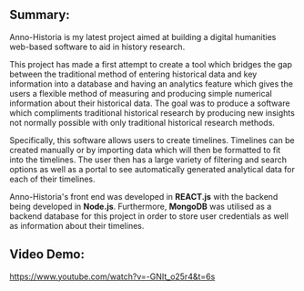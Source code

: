 ## Summary:
Anno-Historia is my latest project aimed at building a digital humanities web-based software to aid in history research.

This project has made a first attempt to create a tool which bridges the gap between the traditional
method of entering historical data and key information into a database and having an analytics
feature which gives the users a flexible method of measuring and producing simple numerical
information about their historical data. The goal was to produce a software which compliments
traditional historical research by producing new insights not normally possible with only traditional
historical research methods.

Specifically, this software allows users to create timelines. Timelines can be created manually or by importing data which will then be formatted to fit into the timelines.
The user then has a large variety of filtering and search options as well as a portal to see automatically generated analytical data for each of their timelines.

Anno-Historia's front end was developed in **REACT.js** with the backend being developed in **Node.js**. Furthermore, **MongoDB** was utilised as a backend database for this project
in order to store user credentials as well as information about their timelines.

## Video Demo:

https://www.youtube.com/watch?v=-GNIt_o25r4&t=6s



